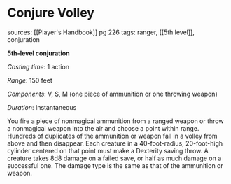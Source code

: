 # Conjure Volley
sources: [[Player's Handbook]] pg 226
tags: ranger, [[5th level]], conjuration

**5th-level conjuration**

*Casting time*: 1 action

*Range*: 150 feet

*Components*: V, S, M (one piece of ammunition or one throwing weapon)

*Duration*: Instantaneous

You fire a piece of nonmagical ammunition from a ranged weapon or throw a nonmagical weapon into the air and choose a point within range. Hundreds of duplicates of the ammunition or weapon fall in a volley from above and then disappear. Each creature in a 40-foot-radius, 20-foot-high cylinder centered on that point must make a Dexterity saving throw. A creature takes 8d8 damage on a failed save, or half as much damage on a successful one. The damage type is the same as that of the ammunition or weapon.
